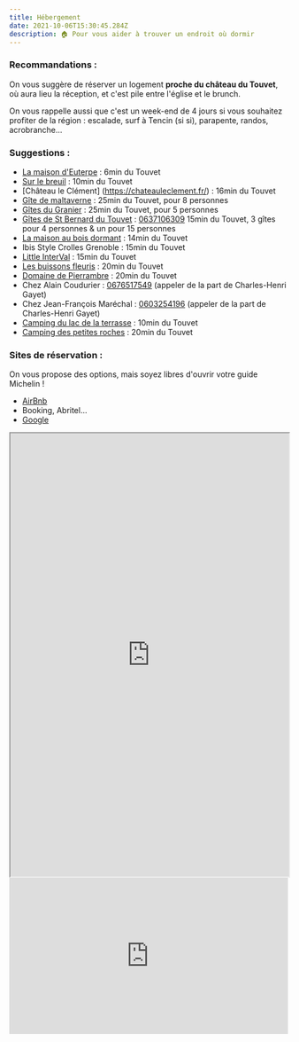 ```yaml
---
title: Hébergement
date: 2021-10-06T15:30:45.284Z
description: 🏠 Pour vous aider à trouver un endroit où dormir
---
```

### Recommandations :

On vous suggère de réserver un logement **proche du château du Touvet**, où aura lieu la réception, et c'est pile entre l'église et le brunch.

On vous rappelle aussi que c'est un week-end de 4 jours si vous souhaitez profiter de la région : escalade, surf à Tencin (si si), parapente, randos, acrobranche...

### Suggestions :

* [La maison d'Euterpe](http://www.lamaisondeuterpe.com/) : 6min du Touvet
* [Sur le breuil](https://www.gites-de-france.com/fr/auvergne-rhone-alpes/isere/sur-le-breuil-38g181050) : 10min du Touvet
* [Château le Clément] (https://chateauleclement.fr/) : 16min du Touvet
* [Gîte de maltaverne](https://www.gites-de-france-savoie.com/Hebergements/gite/gite-de-maltaverne-73G151117.html) : 25min du Touvet, pour 8 personnes
* [Gîtes du Granier](https://www.gites-de-france-savoie.com/Hebergements/gite/gite-du-granier-73G17105.html) : 25min du Touvet, pour 5 personnes
* [Gîtes de St Bernard du Touvet](http://www.saintbernarddutouvet.fr/) : <a href="tel:0637106309">0637106309</a> 15min du Touvet, 3 gîtes pour 4 personnes & un pour 15 personnes
* [La maison au bois dormant](https://www.gites.fr/gites_cosy-la-maison-au-bois-dormant_barraux_h1888634.htm) : 14min du Touvet
* Ibis Style Crolles Grenoble : 15min du Touvet
* [Little InterVal](https://www.little-interval.com/) : 15min du Touvet
* [Les buissons fleuris](https://chalets-chartreuse.com/) : 20min du Touvet
* [Domaine de Pierrambre](http://www.domainedepierrambre.com/acces_097.htm) : 20min du Touvet
* Chez Alain Coudurier : <a href="tel:0676517549">0676517549</a> (appeler de la part de Charles-Henri Gayet)
* Chez Jean-François Maréchal : <a href="tel:0603254196">0603254196</a>  (appeler de la part de Charles-Henri Gayet)
* [Camping du lac de la terrasse](https://campinglacdelaterrasse.com/) : 10min du Touvet
* [Camping des petites roches](https://www.camping-petites-roches.fr/tourisme/camping-municipal/) : 20min du Touvet

### Sites de réservation :

On vous propose des options, mais soyez libres d'ouvrir votre guide Michelin !

* [AirBnb](https://www.airbnb.com/s/Le-Touvet/homes?tab_id=home_tab&refinement_paths%5B%5D=%2Fhomes&flexible_trip_dates%5B%5D=november&flexible_trip_dates%5B%5D=october&flexible_trip_lengths%5B%5D=weekend_trip&date_picker_type=calendar&query=Le%20Touvet&place_id=ChIJ_94RuBJRikcREGW-5CqrCAQ&checkin=2022-07-15&checkout=2022-07-17&adults=1&source=structured_search_input_header&search_type=autocomplete_click)
* Booking, Abritel...
* [Google](https://www.google.com/search?q=hotel+touvet++15+juillet+&igu=1&ei=ncRdYa2RJeuTlwSYzZuIAQ&ved=0ahUKEwjt0_fKkLbzAhXryYUKHZjmBhEQ4dUDCA4&uact=5&oq=hotel+touvet++15+juillet+&gs_lcp=Cgdnd3Mtd2l6EAMyBQghEKABOgcIABBHELADSgQIQRgAUKsOWKsOYJYWaAFwAngAgAGwAYgBsAGSAQMwLjGYAQCgAQHIAQLAAQE&sclient=gws-wiz)

<iframe src="https://www.google.com/search?q=hotel+touvet++15+juillet+&igu=1&ei=ncRdYa2RJeuTlwSYzZuIAQ&ved=0ahUKEwjt0_fKkLbzAhXryYUKHZjmBhEQ4dUDCA4&uact=5&oq=hotel+touvet++15+juillet+&gs_lcp=Cgdnd3Mtd2l6EAMyBQghEKABOgcIABBHELADSgQIQRgAUKsOWKsOYJYWaAFwAngAgAGwAYgBsAGSAQMwLjGYAQCgAQHIAQLAAQE&sclient=gws-wiz" class="min-w-full" width="100%" height="800px"></iframe>

<div style="width:100%;height:0;padding-bottom:56%;position:relative;"><iframe src="https://giphy.com/embed/4hjFPpu5ZTTvG" width="100%" height="100%" style="position:absolute" frameBorder="0" class="giphy-embed" allowFullScreen></iframe></div><p><a href="https://giphy.com/gifs/IcGkqdUmYLFGE"></a></p>